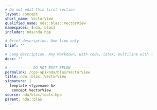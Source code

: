 ```yaml
---
# Do not edit this first section
layout: concept
short_name: VectorView
qualified_name: nda::blas::VectorView
namespaces: [nda, blas]
includer: nda/nda.hpp

# Brief description. One line only.
brief: ""

# Long description. Any Markdown, with code, latex, multiline with |
desc: ""

# ---------- DO NOT EDIT BELOW --------
permalink: /cpp-api/nda/blas/VectorView
title: nda::blas::VectorView
signature: |
  template <typename A>
   concept VectorView
source: nda/blas/tools.hpp
parent: nda::blas
...
```


